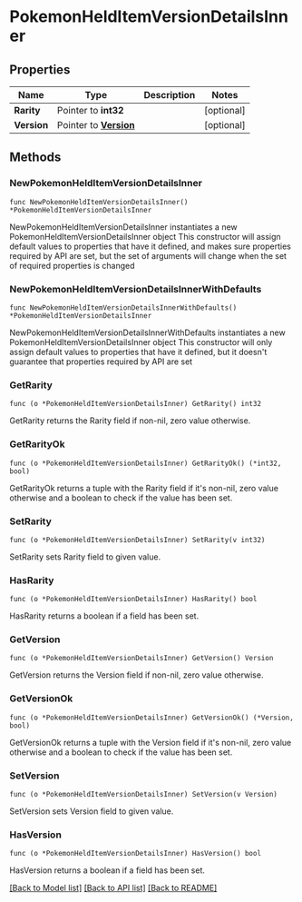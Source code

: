 # PokemonHeldItemVersionDetailsInner

## Properties

Name | Type | Description | Notes
------------ | ------------- | ------------- | -------------
**Rarity** | Pointer to **int32** |  | [optional] 
**Version** | Pointer to [**Version**](Version.md) |  | [optional] 

## Methods

### NewPokemonHeldItemVersionDetailsInner

`func NewPokemonHeldItemVersionDetailsInner() *PokemonHeldItemVersionDetailsInner`

NewPokemonHeldItemVersionDetailsInner instantiates a new PokemonHeldItemVersionDetailsInner object
This constructor will assign default values to properties that have it defined,
and makes sure properties required by API are set, but the set of arguments
will change when the set of required properties is changed

### NewPokemonHeldItemVersionDetailsInnerWithDefaults

`func NewPokemonHeldItemVersionDetailsInnerWithDefaults() *PokemonHeldItemVersionDetailsInner`

NewPokemonHeldItemVersionDetailsInnerWithDefaults instantiates a new PokemonHeldItemVersionDetailsInner object
This constructor will only assign default values to properties that have it defined,
but it doesn't guarantee that properties required by API are set

### GetRarity

`func (o *PokemonHeldItemVersionDetailsInner) GetRarity() int32`

GetRarity returns the Rarity field if non-nil, zero value otherwise.

### GetRarityOk

`func (o *PokemonHeldItemVersionDetailsInner) GetRarityOk() (*int32, bool)`

GetRarityOk returns a tuple with the Rarity field if it's non-nil, zero value otherwise
and a boolean to check if the value has been set.

### SetRarity

`func (o *PokemonHeldItemVersionDetailsInner) SetRarity(v int32)`

SetRarity sets Rarity field to given value.

### HasRarity

`func (o *PokemonHeldItemVersionDetailsInner) HasRarity() bool`

HasRarity returns a boolean if a field has been set.

### GetVersion

`func (o *PokemonHeldItemVersionDetailsInner) GetVersion() Version`

GetVersion returns the Version field if non-nil, zero value otherwise.

### GetVersionOk

`func (o *PokemonHeldItemVersionDetailsInner) GetVersionOk() (*Version, bool)`

GetVersionOk returns a tuple with the Version field if it's non-nil, zero value otherwise
and a boolean to check if the value has been set.

### SetVersion

`func (o *PokemonHeldItemVersionDetailsInner) SetVersion(v Version)`

SetVersion sets Version field to given value.

### HasVersion

`func (o *PokemonHeldItemVersionDetailsInner) HasVersion() bool`

HasVersion returns a boolean if a field has been set.


[[Back to Model list]](../README.md#documentation-for-models) [[Back to API list]](../README.md#documentation-for-api-endpoints) [[Back to README]](../README.md)


